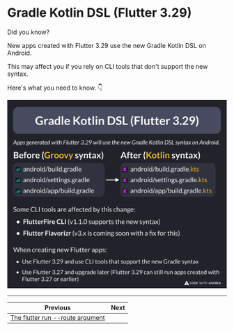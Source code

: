 # Gradle Kotlin DSL (Flutter 3.29)

Did you know?

New apps created with Flutter 3.29 use the new Gradle Kotlin DSL on Android.

This may affect you if you rely on CLI tools that don't support the new syntax.

Here's what you need to know. 👇

<!--

Apps generated with Flutter 3.29 will use the new Gradle Kotlin DSL syntax on Android.

Before (Groovy syntax):

- android/build.gradle
- android/settings.gradle
- android/app/build.gradle

After (Kotlin syntax):

- android/build.gradle.kts
- android/settings.gradle.kts
- android/app/build.gradle.kts

Some CLI tools are affected by this change:

- FlutterFire CLI (v1.1.0 supports the new syntax)
- Flutter Flavorizr (v3.x is coming soon with a fix for this)

When creating new Flutter apps:

- Use Flutter 3.29 and use CLI tools that support the new Gradle syntax
- Use Flutter 3.27 and upgrade later (Flutter 3.29 can still run apps created with Flutter 3.27 or earlier)

-->

![](233.png)

---

| Previous | Next |
| -------- | ---- |
| [The flutter run --route argument](../0232-flutter-run-route/index.md) | |


<!-- TWITTER|https://x.com/biz84/status/1899104439077601668 -->
<!-- LINKEDIN|https://www.linkedin.com/posts/andreabizzotto_did-you-know-new-apps-created-with-flutter-activity-7304870272443052033-ulgB -->
<!-- BLUESKY|https://bsky.app/profile/codewithandrea.com/post/3ljzr46sges2f -->